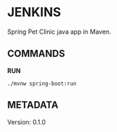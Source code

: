 # JENKINS

Spring Pet Clinic java app in Maven.

## COMMANDS

**RUN**

``` shell
./mvnw spring-boot:run
```

## METADATA

Version: 0.1.0
